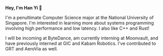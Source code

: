 **Hey, I'm Han Yi 👋**

I'm a penultimate Computer Science major at the National University of Singapore. I'm interested in learning more about systems programming involving high performance and low latency. I also like C++ and Rust!

I will be incoming at ByteDance, am currently interning at Moonvault, and have previously interned at GIC and Kabam Robotics. I've contributed to GRT and AeroVia as well.

<!-- <div align="center">
    <img height=160 src="https://github-readme-stats.vercel.app/api?username=yhanyi&show_icons=true&theme=tokyonight&border_radius=10" alt="Github Statistics" />
    <img height=160 src="https://github-readme-stats.vercel.app/api/top-langs/?username=yhanyi&hide=jupyter%20notebook,html,css,javascript,dockerfile,makefile,glsl&layout=compact&langs_count=8&theme=tokyonight&border_radius=10&size_weight=0.5&count_weight=0.5&" alt="Top Languages" />
</div> -->
